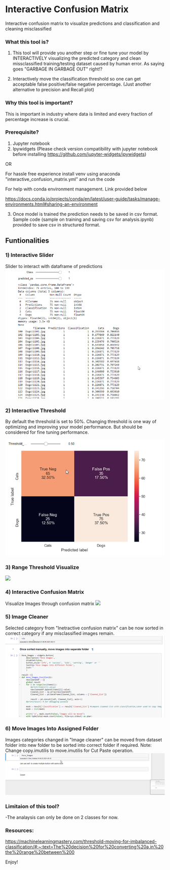 # Interactive Confusion Matrix
Interactive confusion matrix to visualize predictions and classification and cleaning misclassified

### What this tool is?
1) This tool will provide you another step or fine tune your model by INTERACTIVELY visualizing the predicted category and clean missclassified training/testing dataset caused by human error. As saying goes "GARBAGE IN GARBAGE OUT" right!?

2) Interactively move the classification threshold so one can get acceptable false positive/false negative percentage.
(Just another alternative to precision and Recall plot)

### Why this tool is important?

This is important in industry where data is limited and every fraction of percentage increase is crucial.



### Prerequisite?
1) Jupyter notebook
2) Ipywidgets (Please check version compatibility with jupyter notebook before installing https://github.com/jupyter-widgets/ipywidgets)

  OR

  For hassle free experience install venv using anaconda "interactive_confusion_matrix.yml" and run the code

For help with conda environment management. Link provided below

https://docs.conda.io/projects/conda/en/latest/user-guide/tasks/manage-environments.html#sharing-an-environment

3) Once model is trained the prediction needs to be saved in csv format. Sample code (sample on training and saving csv for analysis.ipynb) provided to save csv in structured format.

## Funtionalities
### 1) Interactive Slider
Slider to interact with dataframe of predictions
![](gif/interactive_slider.gif)

### 2) Interactive Threshold
By default the threshold is set to 50%. Changing threshold is one way of optimizing and improving your model performance. But should be considered for fine tuning performance.

![](gif/manual_thres.gif)

### 3) Range Threshold Visualize
![](gif/range_thres.gif)

### 4) Interactive Confusion Matrix
Visualize Images through confusion matrix
![](gif/interactive_conf_mat.gif)

### 5) Image Cleaner
Selected category from "Inetractive confusion matrix" can be now sorted in correct category if any misclassified images remain.
![](gif/image_cleaner.gif)

### 6) Move Images Into Assigned Folder
Images categories changed in "Image cleaner" can be moved from dataset folder into new folder to be sorted into correct folder if required.
Note: Change copy.imutilis to move.imutilis for Cut Paste operation.
![](gif/move_images.gif)

### Limitaion of this tool?
-The analaysis can only be done on 2 classes for now.


### Resources:
https://machinelearningmastery.com/threshold-moving-for-imbalanced-classification/#:~:text=The%20decision%20for%20converting%20a,in%20the%20range%20between%200

Enjoy!
